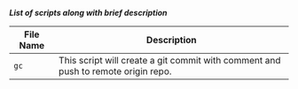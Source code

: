
***List of scripts along with brief description***


| File Name | Description |
| --- | --- |
| `gc` | This script will create a git commit with comment and push to remote origin repo.  |